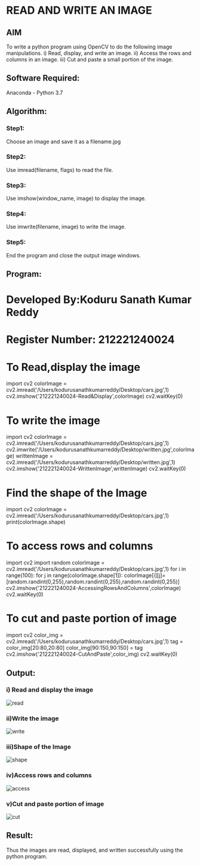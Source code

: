 # READ AND WRITE AN IMAGE
## AIM
To write a python program using OpenCV to do the following image manipulations.
i) Read, display, and write an image.
ii) Access the rows and columns in an image.
iii) Cut and paste a small portion of the image.

## Software Required:
Anaconda - Python 3.7
## Algorithm:
### Step1:
Choose an image and save it as a filename.jpg
### Step2:
Use imread(filename, flags) to read the file.
### Step3:
Use imshow(window_name, image) to display the image.
### Step4:
Use imwrite(filename, image) to write the image.
### Step5:
End the program and close the output image windows.
## Program:


# Developed By:Koduru Sanath Kumar Reddy
# Register Number: 212221240024

# To Read,display the image
import cv2
colorImage = cv2.imread('/Users/kodurusanathkumarreddy/Desktop/cars.jpg',1)
cv2.imshow('212221240024-Read&Display',colorImage)
cv2.waitKey(0)



# To write the image
import cv2
colorImage = cv2.imread('/Users/kodurusanathkumarreddy/Desktop/cars.jpg',1)
cv2.imwrite('/Users/kodurusanathkumarreddy/Desktop/written.jpg',colorImage)
writtenImage = cv2.imread('/Users/kodurusanathkumarreddy/Desktop/written.jpg',1)
cv2.imshow('212221240024-WrittenImage',writtenImage)
cv2.waitKey(0)




# Find the shape of the Image
import cv2
colorImage = cv2.imread('/Users/kodurusanathkumarreddy/Desktop/cars.jpg',1)
print(colorImage.shape)



# To access rows and columns
import cv2
import random
colorImage = cv2.imread('/Users/kodurusanathkumarreddy/Desktop/cars.jpg',1)
for i in range(100):
    for j in range(colorImage.shape[1]):
        colorImage[i][j]=[random.randint(0,255),random.randint(0,255),random.randint(0,255)]
cv2.imshow('212221240024-AccessingRowsAndColumns',colorImage)
cv2.waitKey(0)





# To cut and paste portion of image
import cv2
color_img = cv2.imread('/Users/kodurusanathkumarreddy/Desktop/cars.jpg',1)
tag = color_img[20:80,20:80]
color_img[90:150,90:150] = tag
cv2.imshow('212221240024-CutAndPaste',color_img)
cv2.waitKey(0)











## Output:

### i) Read and display the image

![read](read.png)
<br>
### ii)Write the image

![write](written.png)
<br>

### iii)Shape of the Image

![shape](shape.png)
<br>

### iv)Access rows and columns

![access](acces.png)
<br>

### v)Cut and paste portion of image

![cut](cut.png)
<br>

## Result:
Thus the images are read, displayed, and written successfully using the python program.


